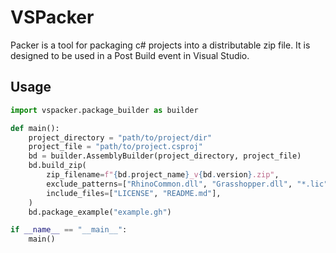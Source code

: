 # VSPacker

Packer is a tool for packaging c# projects into a distributable zip file. It is designed to be used in a Post Build event in Visual Studio.

## Usage

```python
import vspacker.package_builder as builder

def main():
    project_directory = "path/to/project/dir"
    project_file = "path/to/project.csproj"
    bd = builder.AssemblyBuilder(project_directory, project_file)
    bd.build_zip(
        zip_filename=f"{bd.project_name}_v{bd.version}.zip",
        exclude_patterns=["RhinoCommon.dll", "Grasshopper.dll", "*.lic"],
        include_files=["LICENSE", "README.md"],
    )
    bd.package_example("example.gh")

if __name__ == "__main__":
    main()
```

